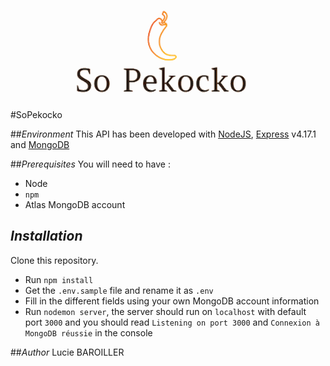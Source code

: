 #SoPekocko
![alt-text](./logo.png)

##*Environment*
This API has been developed with [NodeJS](https://nodejs.org/en/), [Express](https://www.npmjs.com/package/express) v4.17.1 and [MongoDB](https://www.mongodb.com/cloud/atlas)

##*Prerequisites*
You will need to have :
- Node 
- `npm` 
- Atlas MongoDB account

## *Installation*
Clone this repository.

- Run `npm install` 
- Get the `.env.sample` file and rename it as `.env` 
- Fill in the different fields using your own MongoDB account information
- Run `nodemon server`, the server should 
run on `localhost` with default port `3000` and you should read `Listening on port 3000` and `Connexion à MongoDB réussie` in the console


##*Author*
Lucie BAROILLER
